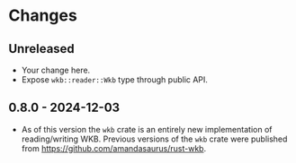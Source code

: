 # Changes

## Unreleased

- Your change here.
- Expose `wkb::reader::Wkb` type through public API.

## 0.8.0 - 2024-12-03

- As of this version the `wkb` crate is an entirely new implementation of reading/writing WKB. Previous versions of the `wkb` crate were published from https://github.com/amandasaurus/rust-wkb.

